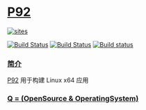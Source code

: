 ﻿# [P92](https://github.com/OS-Q/P92)

[![sites](http://182.61.61.133/link/resources/OSQ.png)](http://www.OS-Q.com)

[![Build Status](https://github.com/OS-Q/P92/workflows/ubuntu/badge.svg)](https://github.com/OS-Q/P92/actions/workflows/ubuntu.yml)
[![Build Status](https://travis-ci.com/OS-Q/P92.svg?branch=master)](https://travis-ci.com/OS-Q/P92)
[![Build status](https://ci.appveyor.com/api/projects/status/wade7icjroilnd5e?svg=true)](https://ci.appveyor.com/project/Qitas/p92)
### [简介](https://github.com/OS-Q/P92/wiki)

[P92](https://github.com/OS-Q/P92) 用于构建 Linux x64 应用

### [Q = (OpenSource & OperatingSystem) ](http://www.OS-Q.com)

